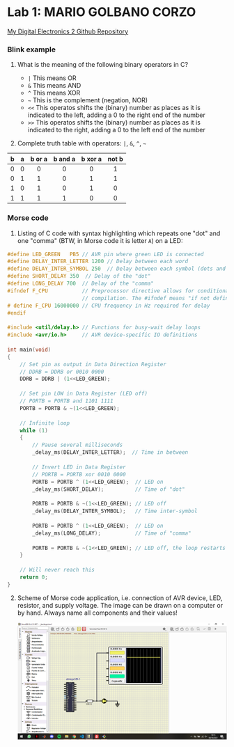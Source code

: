 # Lab 1: MARIO GOLBANO CORZO

[My Digital Electronics 2 Github Repository](https://github.com/mariogolbi/Digital-electronics-2)

### Blink example

1. What is the meaning of the following binary operators in C?
   * `|` This means OR
   * `&` This means AND
   * `^` This means XOR
   * `~` This is the complement (negation, NOR)
   * `<<` This operatos shifts the (binary) number as places as it is indicated to the left, adding a 0 to the right end of the number
   * `>>` This operatos shifts the (binary) number as places as it is indicated to the right, adding a 0 to the left end of the number

2. Complete truth table with operators: `|`, `&`, `^`, `~`

| **b** | **a** |**b or a** | **b and a** | **b xor a** | **not b** |
| :-: | :-: | :-: | :-: | :-: | :-: |
| 0 | 0 | 0 | 0 | 0 | 1 |
| 0 | 1 | 1 | 0 | 1 | 1 |
| 1 | 0 | 1 | 0 | 1 | 0 |
| 1 | 1 | 1 | 1 | 0 | 0 |


### Morse code

1. Listing of C code with syntax highlighting which repeats one "dot" and one "comma" (BTW, in Morse code it is letter `A`) on a LED:

```c
#define LED_GREEN   PB5 // AVR pin where green LED is connected
#define DELAY_INTER_LETTER 1200 // Delay between each word
#define DELAY_INTER_SYMBOL 250  // Delay between each symbol (dots and commas)
#define SHORT_DELAY 350  // Delay of the "dot"
#define LONG_DELAY 700  // Delay of the "comma"
#ifndef F_CPU           // Preprocessor directive allows for conditional
                        // compilation. The #ifndef means "if not defined".
# define F_CPU 16000000 // CPU frequency in Hz required for delay
#endif   

#include <util/delay.h> // Functions for busy-wait delay loops
#include <avr/io.h>     // AVR device-specific IO definitions

int main(void)
{
    // Set pin as output in Data Direction Register
    // DDRB = DDRB or 0010 0000
    DDRB = DDRB | (1<<LED_GREEN);

    // Set pin LOW in Data Register (LED off)
    // PORTB = PORTB and 1101 1111
    PORTB = PORTB & ~(1<<LED_GREEN);

    // Infinite loop
    while (1)
    {
        // Pause several milliseconds
        _delay_ms(DELAY_INTER_LETTER);  // Time in between

        // Invert LED in Data Register
        // PORTB = PORTB xor 0010 0000
        PORTB = PORTB ^ (1<<LED_GREEN);  // LED on 
        _delay_ms(SHORT_DELAY);          // Time of "dot"

        PORTB = PORTB & ~(1<<LED_GREEN); // LED off
        _delay_ms(DELAY_INTER_SYMBOL);   // Time inter-symbol

        PORTB = PORTB ^ (1<<LED_GREEN);  // LED on
        _delay_ms(LONG_DELAY);           // Time of "comma"

        PORTB = PORTB & ~(1<<LED_GREEN); // LED off, the loop restarts
    }

    // Will never reach this
    return 0;
}
```


2. Scheme of Morse code application, i.e. connection of AVR device, LED, resistor, and supply voltage. The image can be drawn on a computer or by hand. Always name all components and their values!

   ![Scheme of Morse code application](https://github.com/mariogolbi/Digital-electronics-2/blob/main/Labs/images/LED_morse_A.png)
